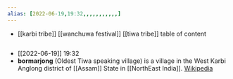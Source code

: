```yaml
---
alias: [2022-06-19,19:32,,,,,,,,,,,]
---
```

- [[karbi tribe]] [[wanchuwa festival]] [[tiwa tribe]]
table of content
```toc
```

- [[2022-06-19]] 19:32
- **bormarjong** (Oldest Tiwa speaking village) is a village in the West Karbi Anglong district of [[Assam]] State in [[NorthEast India]]. 
[Wikipedia](https://en.wikipedia.org/wiki/Bormarjong)